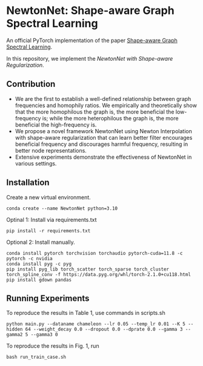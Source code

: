 # NewtonNet: Shape-aware Graph Spectral Learning
An official PyTorch implementation of the paper [Shape-aware Graph Spectral Learning](https://openreview.net/pdf?id=Yui55YzCao).

In this repository, we implement the *NewtonNet with Shape-aware Regularization*.


## Contribution

+ We are the first to establish a well-defined relationship between graph frequencies and homophily ratios. We empirically and theoretically show that the more homophilous the graph is, the more beneficial the low-frequency is; while the more heterophilous the graph is, the more beneficial the high-frequency is. 
+ We propose a novel framework NewtonNet using Newton Interpolation with shape-aware regularization that can learn better filter encourages beneficial frequency and discourages harmful frequency, resulting in better node representations. 
+ Extensive experiments demonstrate the effectiveness of NewtonNet in various settings.


## Installation
Create a new virtual environment.
```
conda create --name NewtonNet python=3.10
```

Optinal 1: Install via requirements.txt
```
pip install -r requirements.txt
```

Optional 2: Install manually.
```
conda install pytorch torchvision torchaudio pytorch-cuda=11.8 -c pytorch -c nvidia
conda install pyg -c pyg
pip install pyg_lib torch_scatter torch_sparse torch_cluster torch_spline_conv -f https://data.pyg.org/whl/torch-2.1.0+cu118.html
pip install gdown pandas
```

## Running Experiments

To reproduce the results in Table 1, use commands in scripts.sh
```
python main.py --dataname chameleon --lr 0.05 --temp_lr 0.01 --K 5 --hidden 64 --weight_decay 0.0 --dropout 0.0 --dprate 0.0 --gamma 3 --gamma2 5 --gamma3 0
```



To reproduce the results in Fig. 1, run
```
bash run_train_case.sh
```






